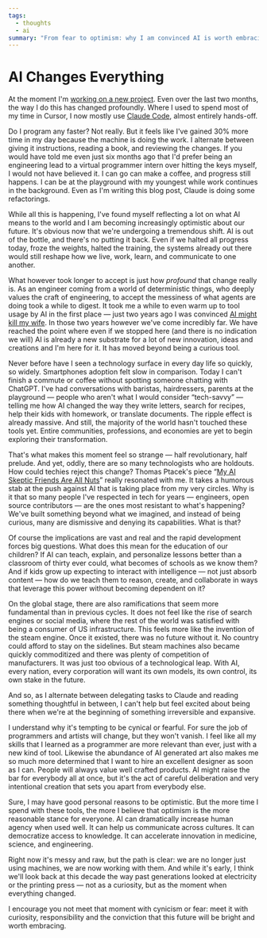 ```yaml
---
tags:
  - thoughts
  - ai
summary: "From fear to optimism: why I am convinced AI is worth embracing."
---
```


# AI Changes Everything

At the moment I'm [working on a new project](/2025/3/31/leaving/).
Even over the last two months, the way I do this has changed profoundly.
Where I used to spend most of my time in Cursor, I now mostly use [Claude
Code](https://www.anthropic.com/claude-code), almost entirely
hands-off.

Do I program any faster?  Not really.  But it feels like I've gained 30%
more time in my day because the machine is doing the work.  I alternate
between giving it instructions, reading a book, and reviewing the changes.
If you would have told me even just six months ago that I'd prefer being
an engineering lead to a virtual programmer intern over hitting the keys
myself, I would not have believed it.  I can go can make a coffee, and
progress still happens.  I can be at the playground with my youngest while
work continues in the background.  Even as I'm writing this blog post,
Claude is doing some refactorings.

While all this is happening, I've found myself reflecting a lot on what AI
means to the world and I am becoming increasingly optimistic about our
future.  It's obvious now that we're undergoing a tremendous shift.  AI is
out of the bottle, and there's no putting it back.  Even if we halted all
progress today, froze the weights, halted the training, the systems
already out there would still reshape how we live, work, learn, and
communicate to one another.

What however took longer to accept is just how *profound* that change
really is.  As an engineer coming from a world of deterministic things,
who deeply values the craft of engineering, to accept the messiness of
what agents are doing took a while to digest.  It took me a while to even
warm up to tool usage by AI in the first place — just two years ago I was
convinced [AI might kill my wife](/2023/2/17/the-killing-ai/).  In
those two years however we've come incredibly far.  We have reached the
point where even if we stopped here (and there is no indication we will)
AI is already a new substrate for a lot of new innovation, ideas and
creations and I'm here for it.  It has moved beyond being a curious tool.

Never before have I seen a technology surface in every day life so
quickly, so widely.  Smartphones adoption felt slow in comparison.  Today
I can't finish a commute or coffee without spotting someone chatting with
ChatGPT.  I've had conversations with baristas, hairdressers, parents at
the playground — people who aren't what I would consider “tech-savvy” —
telling me how AI changed the way they write letters, search for recipes,
help their kids with homework, or translate documents.  The ripple effect
is already massive. And still, the majority of the world hasn't touched
these tools yet.  Entire communities, professions, and economies are yet
to begin exploring their transformation.

That's what makes this moment feel so strange — half revolutionary, half
prelude.  And yet, oddly, there are so many technologists who are
holdouts.  How could techies reject this change?  Thomas Ptacek's piece
“[My AI Skeptic Friends Are All Nuts](https://fly.io/blog/youre-all-nuts/)” really resonated with me.  It
takes a humorous stab at the push against AI that is taking place from my
very circles.  Why is it that so many people I've respected in tech for
years — engineers, open source contributors — are the ones most resistant
to what's happening?  We've built something beyond what we imagined, and
instead of being curious, many are dismissive and denying its
capabilities.  What is that?

Of course the implications are vast and real and the rapid development
forces big questions.  What does this mean for the education of our
children?  If AI can teach, explain, and personalize lessons better than a
classroom of thirty ever could, what becomes of schools as we know them?
And if kids grow up expecting to interact with intelligence — not just
absorb content — how do we teach them to reason, create, and collaborate
in ways that leverage this power without becoming dependent on it?

On the global stage, there are also ramifications that seem more
fundamental than in previous cycles.  It does not feel like the rise of
search engines or social media, where the rest of the world was satisfied
with being a consumer of US infrastructure.  This feels more like the
invention of the steam engine.  Once it existed, there was no future
without it.  No country could afford to stay on the sidelines.  But steam
machines also became quickly commoditized and there was plenty of
competition of manufacturers.  It was just too obvious of a technological
leap.  With AI, every nation, every corporation will want its own models,
its own control, its own stake in the future.

And so, as I alternate between delegating tasks to Claude and reading
something thoughtful in between, I can't help but feel excited about being
there when we're at the beginning of something irreversible and expansive.

I understand why it's tempting to be cynical or fearful.  For sure the job
of programmers and artists will change, but they won't vanish.  I feel
like all my skills that I learned as a programmer are more relevant than
ever, just with a new kind of tool. Likewise the abundance of AI generated
art also makes me so much more determined that I want to hire an excellent
designer as soon as I can.  People will always value well crafted
products.  AI might raise the bar for everybody all at once, but it's the
act of careful deliberation and very intentional creation that sets you
apart from everybody else.

Sure, I may have good personal reasons to be optimistic.  But the more
time I spend with these tools, the more I believe that optimism is the
more reasonable stance for everyone.  AI can dramatically increase human
agency when used well.  It can help us communicate across cultures.  It
can democratize access to knowledge.  It can accelerate innovation in
medicine, science, and engineering.

Right now it's messy and raw, but the path is clear: we are no longer just
using machines, we are now working with them.  And while it's early, I
think we'll look back at this decade the way past generations looked at
electricity or the printing press — not as a curiosity, but as the moment
when everything changed.

I encourage you not meet that moment with cynicism or fear: meet it with
curiosity, responsibility and the conviction that this future will be
bright and worth embracing.
